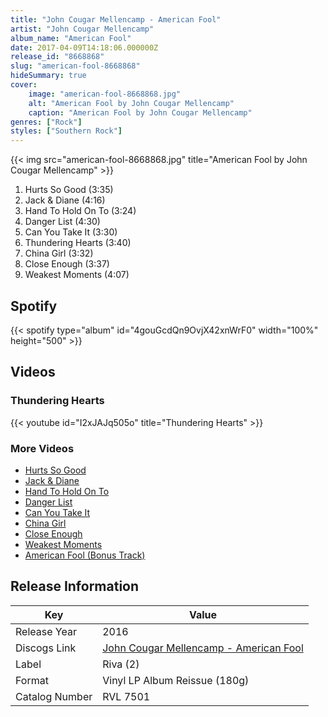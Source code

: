 ```yaml
---
title: "John Cougar Mellencamp - American Fool"
artist: "John Cougar Mellencamp"
album_name: "American Fool"
date: 2017-04-09T14:18:06.000000Z
release_id: "8668868"
slug: "american-fool-8668868"
hideSummary: true
cover:
    image: "american-fool-8668868.jpg"
    alt: "American Fool by John Cougar Mellencamp"
    caption: "American Fool by John Cougar Mellencamp"
genres: ["Rock"]
styles: ["Southern Rock"]
---
```


{{< img src="american-fool-8668868.jpg" title="American Fool by John Cougar Mellencamp" >}}

<!-- section break -->

1. Hurts So Good (3:35)
2. Jack & Diane (4:16)
3. Hand To Hold On To (3:24)
4. Danger List (4:30)
5. Can You Take It (3:30)
6. Thundering Hearts (3:40)
7. China Girl (3:32)
8. Close Enough (3:37)
9. Weakest Moments (4:07)

<!-- section break -->


## Spotify
{{< spotify type="album" id="4gouGcdQn9OvjX42xnWrF0" width="100%" height="500" >}}



## Videos
### Thundering Hearts
{{< youtube id="I2xJAJq505o" title="Thundering Hearts" >}}<br>

### More Videos

- [Hurts So Good](https://www.youtube.com/watch?v=g_9rnnkRX0g)
- [Jack & Diane](https://www.youtube.com/watch?v=qcca2DzOlOc)
- [Hand To Hold On To](https://www.youtube.com/watch?v=QTPq27vhB9g)
- [Danger List](https://www.youtube.com/watch?v=DodNVBf0f4I)
- [Can You Take It](https://www.youtube.com/watch?v=sdkEEJI9Kss)
- [China Girl](https://www.youtube.com/watch?v=BeD7thCRa3M)
- [Close Enough](https://www.youtube.com/watch?v=QfosOulnkWw)
- [Weakest Moments](https://www.youtube.com/watch?v=k1U1KNfX1gQ)
- [American Fool (Bonus Track)](https://www.youtube.com/watch?v=-IIXpzlaMlw)


## Release Information
|  Key           | Value                                                |
| ---------------| ---------------------------------------------------- |
| Release Year   | 2016                                   |
| Discogs Link   | [John Cougar Mellencamp - American Fool](https://www.discogs.com/release/8668868-John-Cougar-American-Fool) |
| Label          | Riva (2) |
| Format         | Vinyl LP Album Reissue (180g) |
| Catalog Number | RVL 7501 |
